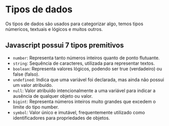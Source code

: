 # Tipos de dados

Os tipos de dados são usados para categorizar algo, temos tipos númericos, textuais e lógicos e muitos outros.

## Javascript possui 7 tipos premitivos

- `number`: Representa tanto números inteiros quanto de ponto flutuante.
- `string`: Sequência de caracteres, utilizada para representar textos.
- `boolean`: Representa valores lógicos, podendo ser true (verdadeiro) ou false (falso).
- `undefined`: Indica que uma variável foi declarada, mas ainda não possui um valor atribuído.
- `null`: Valor atribuído intencionalmente a uma variável para indicar a ausência de qualquer objeto ou valor.
- `bigint`: Representa números inteiros muito grandes que excedem o limite do tipo number.
- `symbol`: Valor único e imutável, frequentemente utilizado como identificadores para propriedades de objetos.
